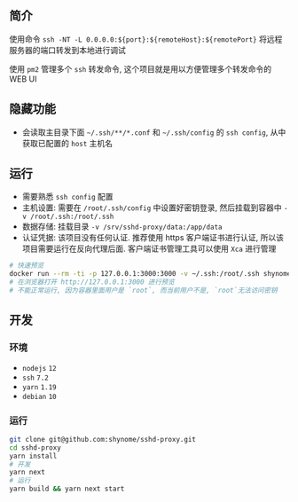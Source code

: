 ## 简介

使用命令 `ssh -NT -L 0.0.0.0:${port}:${remoteHost}:${remotePort}` 将远程服务器的端口转发到本地进行调试

使用 `pm2` 管理多个 `ssh` 转发命令, 这个项目就是用以方便管理多个转发命令的 WEB UI

## 隐藏功能

- 会读取主目录下面 `~/.ssh/**/*.conf` 和 `~/.ssh/config` 的 `ssh config`, 从中获取已配置的 `host` 主机名

## 运行

- 需要熟悉 `ssh config` 配置
- 主机设置: 需要在 `/root/.ssh/config` 中设置好密钥登录, 然后挂载到容器中 `-v /root/.ssh:/root/.ssh`
- 数据存储: 挂载目录 `-v /srv/sshd-proxy/data:/app/data`
- 认证凭据: 该项目没有任何认证. 推荐使用 https 客户端证书进行认证, 所以该项目需要运行在反向代理后面. 客户端证书管理工具可以使用 `Xca` 进行管理

```sh
# 快速预览
docker run --rm -ti -p 127.0.0.1:3000:3000 -v ~/.ssh:/root/.ssh shynome/sshd-proxy
# 在浏览器打开 http://127.0.0.1:3000 进行预览
# 不能正常运行, 因为容器里面用户是 `root`, 而当前用户不是, `root`无法访问密钥
```

## 开发

### 环境

- `nodejs` `12`
- `ssh` `7.2`
- `yarn` `1.19`
- `debian` `10`

### 运行

```sh
git clone git@github.com:shynome/sshd-proxy.git
cd sshd-proxy
yarn install
# 开发
yarn next
# 运行
yarn build && yarn next start
```

